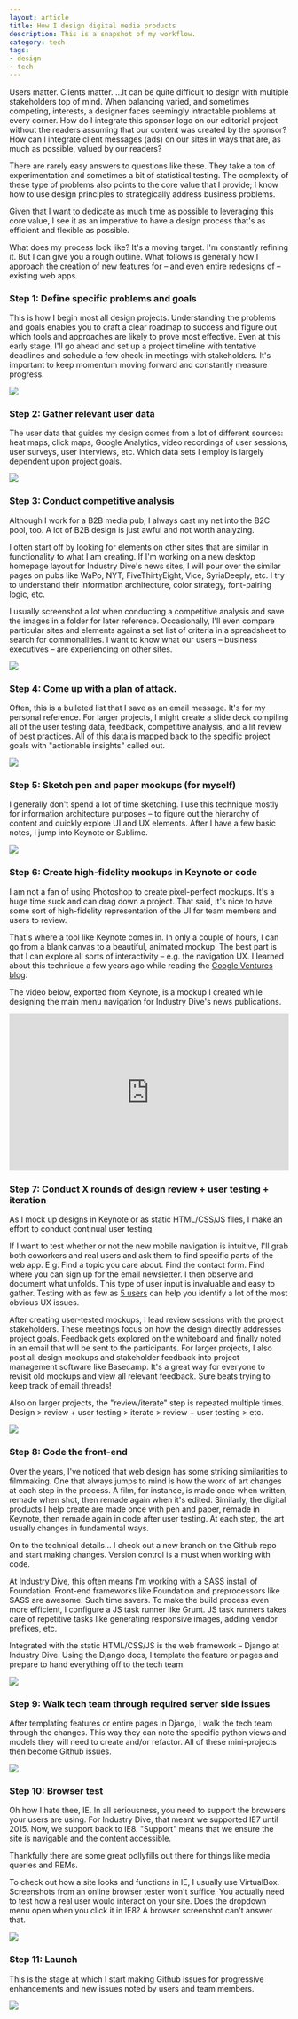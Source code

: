 ```yaml
---
layout: article
title: How I design digital media products
description: This is a snapshot of my workflow.
category: tech
tags: 
- design
- tech
---
```


<p>Users matter. Clients matter. ...It can be quite difficult to design with multiple stakeholders top of mind. When balancing varied, and sometimes competing, interests, a designer faces seemingly intractable problems at every corner. How do I integrate this sponsor logo on our editorial project without the readers assuming that our content was created by the sponsor? How can I integrate client messages (ads) on our sites in ways that are, as much as possible, valued by our readers?</p>

<p>There are rarely easy answers to questions like these. They take a ton of experimentation and sometimes a bit of statistical testing. The complexity of these type of problems also points to the core value that I provide; I know how to use design principles to strategically address business problems.</p>

<p>Given that I want to dedicate as much time as possible to leveraging this core value, I see it as an imperative to have a design process that's as efficient and flexible as possible.</p>

<p>What does my process look like? It's a moving target. I'm constantly refining it. But I can give you a rough outline. What follows is generally how I approach the creation of new features for – and even entire redesigns of – existing web apps.</p>

<h3>Step 1: Define specific problems and goals</h3>
<p>This is how I begin most all design projects. Understanding the problems and goals enables you to craft a clear roadmap to success and figure out which tools and approaches are likely to prove most effective. Even at this early stage, I'll go ahead and set up a project timeline with tentative deadlines and schedule a few check-in meetings with stakeholders. It's important to keep momentum moving forward and constantly measure progress.</p>

<img src="{{ site.github.url }}/media/img/design_process/goals.jpg" class="img-border">

<h3>Step 2: Gather relevant user data</h3>
<p>The user data that guides my design comes from a lot of different sources: heat maps, click maps, Google Analytics, video recordings of user sessions, user surveys, user interviews, etc. Which data sets I employ is largely dependent upon project goals.</p>

<img src="{{ site.github.url }}/media/img/design_process/survey.jpg" class="img-border">

<h3>Step 3: Conduct competitive analysis</h3>
<p>Although I work for a B2B media pub, I always cast my net into the B2C pool, too. A lot of B2B design is just awful and not worth analyzing.</p>
<p>I often start off by looking for elements on other sites that are similar in functionality to what I am creating. If I'm working on a new desktop homepage layout for Industry Dive's news sites, I will pour over the similar pages on pubs like WaPo, NYT, FiveThirtyEight, Vice, SyriaDeeply, etc. I try to understand their information architecture, color strategy, font-pairing logic, etc.</p>

<p>I usually screenshot a lot when conducting a competitive analysis and save the images in a folder for later reference. Occasionally, I'll even compare particular sites and elements against a set list of criteria in a spreadsheet to search for commonalities. I want to know what our users – business executives – are experiencing on other sites.</p>

<img src="{{ site.github.url }}/media/img/design_process/comp_analysis.jpg" class="img-border">

<h3>Step 4: Come up with a plan of attack.</h3>

<p>Often, this is a bulleted list that I save as an email message. It's for my personal reference. For larger projects, I might create a slide deck compiling all of the user testing data, feedback, competitive analysis, and a lit review of best practices. All of this data is mapped back to the specific project goals with "actionable insights" called out.</p>

<img src="{{ site.github.url }}/media/img/design_process/slide_deck.jpg" class="img-border">

<h3>Step 5: Sketch pen and paper mockups (for myself)</h3>
<p>I generally don't spend a lot of time sketching. I use this technique mostly for information architecture purposes – to figure out the hierarchy of content and quickly explore UI and UX elements. After I have a few basic notes, I jump into Keynote or Sublime.</p>

<img src="{{ site.github.url }}/media/img/design_process/sketch-demographics.jpg">

<h3>Step 6: Create high-fidelity mockups in Keynote or code</h3>
<p>I am not a fan of using Photoshop to create pixel-perfect mockups. It's a huge time suck and can drag down a project. That said, it's nice to have some sort of high-fidelity representation of the UI for team members and users to review.</p>
<p>That's where a tool like Keynote comes in. In only a couple of hours, I can go from a blank canvas to a beautiful, animated mockup. The best part is that I can explore all sorts of interactivity – e.g. the navigation UX. I learned about this technique a few years ago while reading the <a href="https://library.gv.com/the-product-design-sprint-prototype-day-4-ebab764ac69f#.vo8zzk25d">Google Ventures blog</a>.</p>

<p>The video below, exported from Keynote, is a mockup I created while designing the main menu navigation for Industry Dive's news publications.</p>

<style>.embed-container { position: relative; padding-bottom: 56.25%; height: 0; overflow: hidden; max-width: 100%; } .embed-container iframe, .embed-container object, .embed-container embed { position: absolute; top: 0; left: 0; width: 100%; height: 100%; }</style><div class='embed-container'><iframe src='https://player.vimeo.com/video/155146496' frameborder='0' webkitAllowFullScreen mozallowfullscreen allowFullScreen></iframe></div>

<h3>Step 7: Conduct X rounds of design review + user testing + iteration</h3>
<p>As I mock up designs in Keynote or as static HTML/CSS/JS files, I make an effort to conduct continual user testing.</p>

<p>If I want to test whether or not the new mobile navigation is intuitive, I'll grab both coworkers and real users and ask them to find specific parts of the web app. E.g. Find a topic you care about. Find the contact form. Find where you can sign up for the email newsletter. I then observe and document what unfolds. This type of user input is invaluable and easy to gather. Testing with as few as <a href="https://www.nngroup.com/articles/why-you-only-need-to-test-with-5-users/">5 users</a> can help you identify a lot of the most obvious UX issues.</p>

<p>After creating user-tested mockups, I lead review sessions with the project stakeholders. These meetings focus on how the design directly addresses project goals. Feedback gets explored on the whiteboard and finally noted in an email that will be sent to the participants. For larger projects, I also post all design mockups and stakeholder feedback into project management software like Basecamp. It's a great way for everyone to revisit old mockups and view all relevant feedback. Sure beats trying to keep track of email threads!</p>

<p>Also on larger projects, the "review/iterate" step is repeated multiple times. Design > review + user testing > iterate > review + user testing > etc.</p>

<img src="{{ site.github.url }}/media/img/design_process/review.jpg" class="img-border">

<h3>Step 8: Code the front-end</h3>
<p>Over the years, I've noticed that web design has some striking similarities to filmmaking. One that always jumps to mind is how the work of art changes at each step in the process. A film, for instance, is made once when written, remade when shot, then remade again when it's edited. Similarly, the digital products I help create are made once with pen and paper, remade in Keynote, then remade again in code after user testing. At each step, the art usually changes in fundamental ways.</p>
<p>On to the technical details... I check out a new branch on the Github repo and start making changes. Version control is a must when working with code.</p>
<p>At Industry Dive, this often means I'm working with a SASS install of Foundation. Front-end frameworks like Foundation and preprocessors like SASS are awesome. Such time savers. To make the build process even more efficient, I configure a JS task runner like Grunt. JS task runners takes care of repetitive tasks like generating responsive images, adding vendor prefixes, etc.</p>
<p>Integrated with the static HTML/CSS/JS is the web framework – Django at Industry Dive. Using the Django docs, I template the feature or pages and prepare to hand everything off to the tech team.</p>

<img src="{{ site.github.url }}/media/img/design_process/sublime.jpg">

<h3>Step 9: Walk tech team through required server side issues</h3>
<p>After templating features or entire pages in Django, I walk the tech team through the changes. This way they can note the specific python views and models they will need to create and/or refactor. All of these mini-projects then become Github issues.</p>

<img src="{{ site.github.url }}/media/img/design_process/django.jpg" class="img-border">

<h3>Step 10: Browser test</h3>
<p>Oh how I hate thee, IE. In all seriousness, you need to support the browsers your users are using. For Industry Dive, that meant we supported IE7 until 2015. Now, we support back to IE8. "Support" means that we ensure the site is navigable and the content accessible.</p>
<p>Thankfully there are some great pollyfills out there for things like media queries and REMs.</p>
<p>To check out how a site looks and functions in IE, I usually use VirtualBox. Screenshots from an online browser tester won't suffice. You actually need to test how a real user would interact on your site. Does the dropdown menu open when you click it in IE8? A browser screenshot can't answer that.</p>

<img src="{{ site.github.url }}/media/img/design_process/ie8_topic_page.jpg">

<h3>Step 11: Launch</h3>
<p>This is the stage at which I start making Github issues for progressive enhancements and new issues noted by users and team members.</p>

<img src="{{ site.github.url }}/media/img/design_process/corp_site.jpg" class="img-border">
